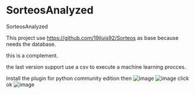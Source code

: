# SorteosAnalyzed
SorteosAnalyzed

This project use https://github.com/19jluis92/Sorteos as base because needs the database.

this is a complement.

the last version support use a csv to execute a machine 
learning procces.

Install the plugin for python community edition  then ![image](https://user-images.githubusercontent.com/8491553/236067203-77100ab4-3bec-416a-912d-f57f6e1fe9a9.png)
![image](https://user-images.githubusercontent.com/8491553/236067241-f189f2af-9799-4c44-af06-698a61db90d3.png)
click ok
![image](https://user-images.githubusercontent.com/8491553/236067810-a3ad35b0-e5da-4a19-b9ed-4435d1dbd410.png)
